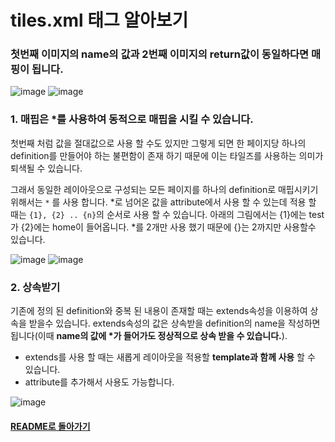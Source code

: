 # tiles.xml 태그 알아보기
### 첫번째 이미지의 name의 값과 2번째 이미지의 return값이 동일하다면 매핑이 됩니다.

![image](https://user-images.githubusercontent.com/42727909/49492322-250c9100-f89b-11e8-85e6-0b1d0b3bcb91.png)
![image](https://user-images.githubusercontent.com/42727909/49492395-6a30c300-f89b-11e8-8e59-1f9bf36b676f.png)

### 1. 매핍은 *를 사용하여 동적으로 매핍을 시킬 수 있습니다.
첫번째 처럼 값을 절대값으로 사용 할 수도 있지만 그렇게 되면 한 페이지당 하나의 definition를 만들어야 하는 불편함이 존재 하기 때문에 이는 타일즈를 사용하는 의미가 퇴색될 수 있습니다. 

그래서 동일한 레이아웃으로 구성되는 모든 페이지를 하나의 definition로 매핍시키기 위해서는 ` * ` 를 사용 합니다. *로 넘어온 값을 attribute에서 사용 할 수 있는데 적용 할 때는 ` {1}, {2} .. {n} `의 순서로 사용 할 수 있습니다.
아래의 그림에서는 {1}에는 test가 {2}에는 home이 들어옵니다. *를 2개만 사용 했기 때문에 {}는 2까지만 사용할수 있습니다.

![image](https://user-images.githubusercontent.com/42727909/49492547-0c50ab00-f89c-11e8-8476-5107604b054d.png)
![image](https://user-images.githubusercontent.com/42727909/49492570-29857980-f89c-11e8-9d08-fdb355db5542.png)

### 2. 상속받기
기존에 정의 된 definition와 중복 된 내용이 존재할 때는 extends속성을 이용하여 상속을 받을수 있습니다. extends속성의 값은 상속받을 definition의 name을 작성하면 됩니다(이때 **name의 값에 *가 들어가도 정상적으로 상속 받을 수 있습니다.**).

- extends를 사용 할 때는 새롭게 레이아웃을 적용할 **template과 함께 사용** 할 수 있습니다.
- attribute를 추가해서 사용도 가능합니다.

![image](https://user-images.githubusercontent.com/42727909/49492994-bbda4d00-f89d-11e8-9991-e19e8cdbd330.png)

#### [README로 돌아가기](../README.md)
